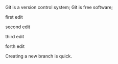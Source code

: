Git is a version control system;
Git is free software;


first edit



second edit

third edit

forth edit

Creating a new branch is quick.